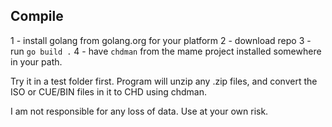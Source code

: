 ## Compile
1 - install golang from golang.org for your platform
2 - download repo
3 - run `go build .`
4 - have `chdman` from the mame project installed somewhere in your path.

Try it in a test folder first. Program will unzip any .zip files, and convert the ISO or CUE/BIN files in it to CHD using chdman. 

I am not responsible for any loss of data. Use at your own risk. 
